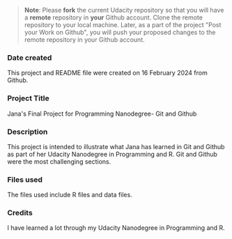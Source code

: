 >**Note**: Please **fork** the current Udacity repository so that you will have a **remote** repository in **your** Github account. Clone the remote repository to your local machine. Later, as a part of the project "Post your Work on Github", you will push your proposed changes to the remote repository in your Github account.

### Date created
This project and README file were created on 16 February 2024 from Github.

### Project Title
Jana's Final Project for Programming Nanodegree- Git and Github

### Description
This project is intended to illustrate what Jana has learned in Git and Github as part of her Udacity Nanodegree in Programming and R. Git and Github were the most challenging sections.

### Files used
The files used include R files and data files.

### Credits
I have learned a lot through my Udacity Nanodegree in Programming and R.

